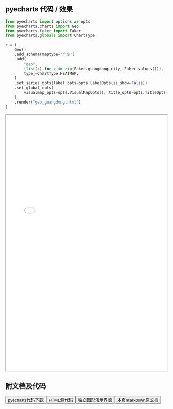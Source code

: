
## pyecharts 代码 / 效果

```python
from pyecharts import options as opts
from pyecharts.charts import Geo
from pyecharts.faker import Faker
from pyecharts.globals import ChartType

c = (
    Geo()
    .add_schema(maptype="广东")
    .add(
        "geo",
        [list(z) for z in zip(Faker.guangdong_city, Faker.values())],
        type_=ChartType.HEATMAP,
    )
    .set_series_opts(label_opts=opts.LabelOpts(is_show=False))
    .set_global_opts(
        visualmap_opts=opts.VisualMapOpts(), title_opts=opts.TitleOpts(title="Geo-广东地图")
    )
    .render("geo_guangdong.html")
)

```

<iframe width="100%" height="800px" src="/pyecharts/Geo/geo_guangdong.html"></iframe>

## 附文档及代码

<a href="https://cdn.jsdelivr.net/gh/wfy-belief/python/docs/pyecharts/Geo/geo_guangdong.py"><button class="mybutton">pyecharts代码下载</button></a><a href="https://cdn.jsdelivr.net/gh/wfy-belief/python/docs/pyecharts/Geo/geo_guangdong.html"><button class="mybutton">HTML源代码</button></a><a href="https://python.wfyblog.cn/pyecharts/Geo/geo_guangdong.html"><button class="mybutton">独立图形演示界面</button></a><a href="https://cdn.jsdelivr.net/gh/wfy-belief/python/docs/pyecharts/Geo/geo_guangdong.md"><button class="mybutton">本页markdown原文档</button></a>